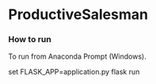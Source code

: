 # ProductiveSalesman

### How to run
To run from Anaconda Prompt (Windows).

set FLASK_APP=application.py
flask run